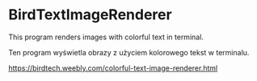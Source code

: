 # BirdTextImageRenderer
This program renders images with colorful text in terminal. 

Ten program wyświetla obrazy z użyciem kolorowego tekst w terminalu.

https://birdtech.weebly.com/colorful-text-image-renderer.html
